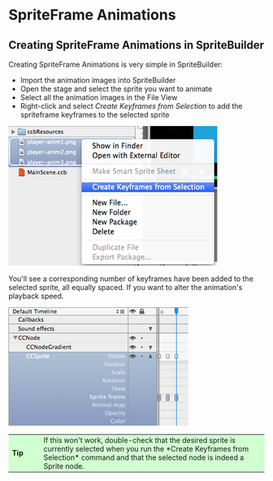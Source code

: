 # SpriteFrame Animations

## Creating SpriteFrame Animations in SpriteBuilder

Creating SpriteFrame Animations is very simple in SpriteBuilder:

- Import the animation images into SpriteBuilder
- Open the stage and select the sprite you want to animate
- Select all the animation images in the File View
- Right-click and select *Create Keyframes from Selection* to add the spriteframe keyframes to the selected sprite

![](spriteframe-animation-create-keyframes-from-selection.png "Creating SpriteFrame Keyframes from image resources")

You'll see a corresponding number of keyframes have been added to the selected sprite, all equally spaced. If you want to alter the animation's playback speed.

![](spriteframe-animation-spriteframe-keyframes.png "SpriteFrame Keyframes have been added to the Sprite")


<table border="0"><tr><td width="48px" bgcolor="#d0ffd0"><strong>Tip</strong></td><td bgcolor="#d0ffd0">
If this won't work, double-check that the desired sprite is currently selected when you run the *Create Keyframes from Selection* command and that the selected node is indeed a Sprite node.
</td></tr></table>
